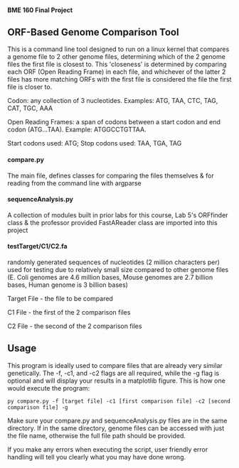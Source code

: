 #### BME 160 Final Project
## ORF-Based Genome Comparison Tool

This is a command line tool designed to run on a linux kernel that compares a genome file to 2 other genome files, determining which of the 2 genome files the first file is closest to. This 'closeness' is determined by comparing each ORF (Open Reading Frame) in each file, and whichever of the latter 2 files has more matching ORFs with the first file is considered the file the first file is closer to.

Codon: any collection of 3 nucleotides. Examples: ATG, TAA, CTC, TAG, CAT, TGC, AAA

Open Reading Frames: a span of codons between a start codon and end codon (ATG...TAA). Example: ATGGCCTGTTAA.

Start codons used: ATG; Stop codons used: TAA, TGA, TAG

#### compare.py
The main file, defines classes for comparing the files themselves & for reading from the command line with argparse

#### sequenceAnalysis.py
A collection of modules built in prior labs for this course, Lab 5's ORFfinder class & the professor provided FastAReader class are imported into this project

#### testTarget/C1/C2.fa
randomly generated sequences of nucleotides (2 million characters per) used for testing due to relatively small size compared to other genome files (E. Coli genomes are 4.6 million bases, Mouse genomes are 2.7 billion bases, Human genome is 3 billion bases)


Target File - the file to be compared

C1 File - the first of the 2 comparison files

C2 File - the second of the 2 comparison files

## Usage
This program is ideally used to compare files that are already very similar genetically. The -f, -c1, and -c2 flags are all required, while the -g flag is optional and will display your results in a matplotlib figure. This is how one would execute the program:

```py compare.py -f [target file] -c1 [first comparison file] -c2 [second comparison file] -g```

Make sure your compare.py and sequenceAnalysis.py files are in the same directory. If in the same directory, genome files can be accessed with just the file name, otherwise the full file path should be provided.

If you make any errors when executing the script, user friendly error handling will tell you clearly what you may have done wrong.

